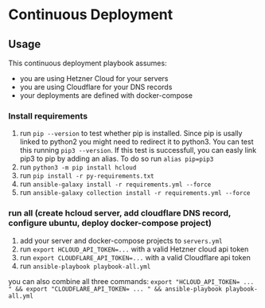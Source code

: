 # Continuous Deployment

## Usage

This continuous deployment playbook assumes:
- you are using Hetzner Cloud for your servers
- you are using Cloudflare for your DNS records
- your deployments are defined with docker-compose

### Install requirements
1. run `pip --version` to test whether pip is installed. Since pip is usally linked to python2 you might need to redirect it to python3. You can test this running `pip3 --version`. If this test is successfull, you can easly link pip3 to pip by adding an alias. To do so run `alias pip=pip3`
1. run `python3 -m pip install hcloud`
1. run `pip install -r py-requirements.txt`
1. run `ansible-galaxy install -r requirements.yml --force`
1. run `ansible-galaxy collection install -r requirements.yml --force`

### run all (create hcloud server, add cloudflare DNS record, configure ubuntu, deploy docker-compose project)

1. add your server and docker-compose projects to `servers.yml`
1. run `export HCLOUD_API_TOKEN=...` with a valid Hetzner cloud api token
1. run `export CLOUDFLARE_API_TOKEN=...` with a valid Cloudflare api token
1. run `ansible-playbook playbook-all.yml`

 you can also combine all three commands: 
  `export "HCLOUD_API_TOKEN= ... " && export "CLOUDFLARE_API_TOKEN= ... " && ansible-playbook playbook-all.yml`
